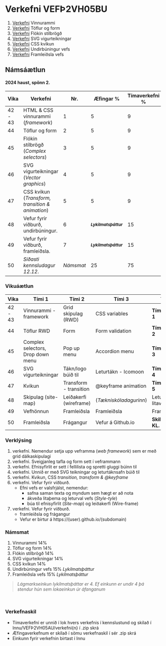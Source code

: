 #  Verkefni VEFÞ2VH05BU

1. [Verkefni](Verkefni-1/) Vinnurammi 
2. [Verkefni](Verkefni-2/) Töflur og form
3. [Verkefni](Verkefni-3/) Flókin stílbrögð
4. [Verkefni](Verkefni-4/) SVG vigurteikningar
5. [Verkefni](Verkefni-5/) CSS kvikun
6. [Verkefni](Verkefni-6/) Undirbúningur vefs
7. [Verkefni](Verkefni-7/) Framleiðsla vefs

## Námsáætlun

#### 2024 haust, spönn 2.

| Vika  | Verkefni  | Nr. | Æfingar % | Tímaverkefni % |
|---|---|---|---|---|
| 42 - 43  | HTML & CSS vinnurammi (_framework_)  | 1 | 5 | 9 |
| 44  | Töflur og form  | 2 | 5 | 9 |
| 45  | Flókin stílbrögð (_Complex selectors_) | 3 | 5 | 9 |
| 46  | SVG vigurteikningar (_Vector graphics_) | 4 | 5 | 9 |
| 47  | CSS kvikun (_Transform, transition & animation_) | 5 | 5 | 9 |
| 48  | Vefur fyrir viðburð, undirbúningur. | 6 | <sub> **_Lykilmatsþáttur_** </sub> | 15  |
| 49 | Vefur fyrir viðburð, framleiðsla. | 7 | <sub> **_Lykilmatsþáttur_** </sub>  | 15  |
| 50 | _Síðasti kennsludagur 12.12_. | _Námsmat_  | 25 | 75  |

### Vikuáætlun

| Vika | Tími 1  | Tími 2 | Tími 3 | Tími 4 | 
| --- | --- | --- | --- | --- | 
| 42 - 43 | Vinnurammi - framework | Grid skipulag (RWD) |CSS variables | **Tímaverkefni 1** | 
| 44 | Töflur RWD | Form | Form validation | **Tímaverkefni 2** | 
| 45 | Complex selectors, Drop down menu | Pop up menu | Accordion menu | **Tímaverkefni 3** |
| 46 |  SVG vigurteikningar | Tákn/logo búið til | Leturtákn - Icomoon | **Tímaverkefni 4** |
| 47 |  Kvikun | Transform - transition | @keyframe animation | **Tímaverkefni 5** |
| 48 |  Skipulag (site-map) | Leiðakerfi (wireframe) | (_Tækniskóladagurinn_) | Letur- og litaval |
| 49 |  Vefhönnun | Framleiðsla | Framleiðsla |  Framleiðsla |  
| 50 | Framleiðsla | Frágangur | Vefur á Github.io | **Skil 12/12 KL. 23:59** |

### Verklýsing

1. verkefni. Nemendur setja upp veframma (_web framework_) sem er með grid dálkaskipulagi
1. verkefni. Sveigjanleg tafla og form sett í veframmann
1. verkefni. Efnisyfirlit er sett í fellilista og spretti gluggi búinn til 
1. verkefni. Unnið er með SVG teikningar og leturtáknsafn búið til 
1. verkefni. Kvikun, CSS _transition, transform & @keyframe_ 
1. verkefni. Vefur fyrir viðburð. 
   * Efni vefs er valsfrjálst, nemendur:
      * safna saman texta og myndum sem hægt er að nota
      * ákveða litaþema og leturval vefs (_Style-tyle_)
      * búa til efnisyfirlit (_Site-map_) og leiðakerfi (Wire-frame)
1. verkefni. Vefur fyrir viðburð. 
      * framleiðsla og frágangur
      * Vefur er birtur á https://(user).github.io/(subdomain)

 ### Námsmat

1. Vinnurammi 14%
2. Töflur og form 14%
3. Flókin stílbrögð 14%
4. SVG vigurteikningar 14%
5. CSS kvikun 14%
6. Undirbúningur vefs 15% _Lykilmatsþáttur_
7. Framleiðsla vefs 15% _Lykilmatsþáttur_

> _Lágmarkseinkun lykilmatsþáttar er 4. Ef einkunn er undir 4 þá stendur hún sem lokaeinkun úr áfanganum_

<p>&nbsp;</p>

### Verkefnaskil 

-  Tímaverkefni er unnið í lok hvers verkefnis í kennslustund og skilað í Innu/VEFÞ2VH05AU/verkefni{n} í .zip skrá
-  Æfingaverkefnum er skilað í sömu verkefnaskil í sér .zip skrá
-  Einkunn fyrir verkefnin birtast í Innu
   
